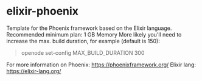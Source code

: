 # elixir-phoenix

Template for the Phoenix framework based on the Elixir language.
Recommended minimum plan: 1 GB Memory
More likely you'll need to increase the max. build duration, for example (default is 150):
> openode set-config MAX_BUILD_DURATION 300

For more information on Phoenix: https://phoenixframework.org/
Elixir lang: https://elixir-lang.org/
